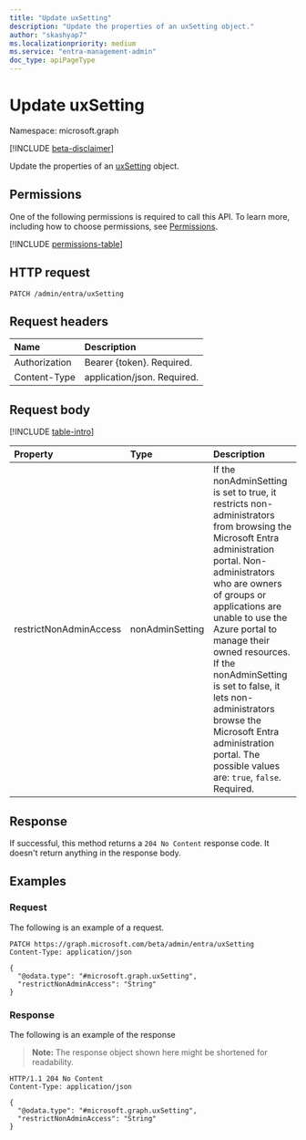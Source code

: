 ```yaml
---
title: "Update uxSetting"
description: "Update the properties of an uxSetting object."
author: "skashyap7"
ms.localizationpriority: medium
ms.service: "entra-management-admin"
doc_type: apiPageType
---
```


# Update uxSetting
Namespace: microsoft.graph

[!INCLUDE [beta-disclaimer](../../includes/beta-disclaimer.md)]

Update the properties of an [uxSetting](../resources/uxsetting.md) object.

## Permissions
One of the following permissions is required to call this API. To learn more, including how to choose permissions, see [Permissions](/graph/permissions-reference).

<!-- {
  "blockType": "permissions",
  "name": "uxsetting-update-permissions"
}
-->
[!INCLUDE [permissions-table](../includes/permissions/uxsetting-update-permissions.md)]

## HTTP request

<!-- {
  "blockType": "ignored"
}
-->
``` http
PATCH /admin/entra/uxSetting
```

## Request headers
|Name|Description|
|:---|:---|
|Authorization|Bearer {token}. Required.|
|Content-Type|application/json. Required.|

## Request body
[!INCLUDE [table-intro](../../includes/update-property-table-intro.md)]


|Property|Type|Description|
|:---|:---|:---|
|restrictNonAdminAccess|nonAdminSetting|If the nonAdminSetting is set to true, it restricts non-administrators from browsing the Microsoft Entra administration portal. Non-administrators who are owners of groups or applications are unable to use the Azure portal to manage their owned resources. If the nonAdminSetting is set to false, it lets non-administrators browse the Microsoft Entra administration portal. The possible values are: `true`, `false`. Required.|



## Response

If successful, this method returns a `204 No Content` response code. It doesn't return anything in the response body.

## Examples

### Request
The following is an example of a request.
<!-- {
  "blockType": "request",
  "name": "update_uxsetting"
}
-->
``` http
PATCH https://graph.microsoft.com/beta/admin/entra/uxSetting
Content-Type: application/json

{
  "@odata.type": "#microsoft.graph.uxSetting",
  "restrictNonAdminAccess": "String"
}
```


### Response
The following is an example of the response
>**Note:** The response object shown here might be shortened for readability.
<!-- {
  "blockType": "response",
  "truncated": true
}
-->
``` http
HTTP/1.1 204 No Content
Content-Type: application/json

{
  "@odata.type": "#microsoft.graph.uxSetting",
  "restrictNonAdminAccess": "String"
}
```

